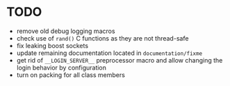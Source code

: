 TODO
====

- remove old debug logging macros
- check use of `rand()` C functions as they are not thread-safe
- fix leaking boost sockets
- update remaining documentation located in `documentation/fixme`
- get rid of `__LOGIN_SERVER__` preprocessor macro and allow changing the login behavior by configuration
- turn on packing for all class members
